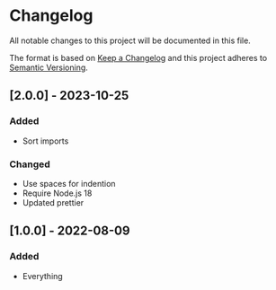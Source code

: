 # Changelog

All notable changes to this project will be documented in this file.

The format is based on [Keep a Changelog](http://keepachangelog.com/en/1.0.0/) and this project adheres to [Semantic Versioning](http://semver.org/spec/v2.0.0.html).

## [2.0.0] - 2023-10-25

### Added

- Sort imports

### Changed

- Use spaces for indention
- Require Node.js 18
- Updated prettier

## [1.0.0] - 2022-08-09

### Added

- Everything
